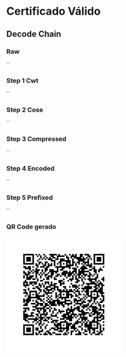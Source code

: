 # Certificado Válido

## Decode Chain

### Raw

``

### Step 1 Cwt

``

### Step 2 Cose

``

### Step 3 Compressed

``

### Step 4 Encoded

``

### Step 5 Prefixed

``

### QR Code gerado

![alt text](qr.png "4 - QR Code")